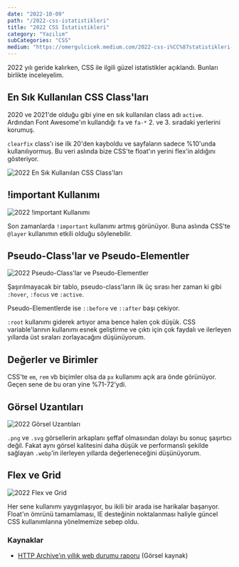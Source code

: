 ```yaml
---
date: "2022-10-09"
path: "/2022-css-istatistikleri"
title: "2022 CSS İstatistikleri"
category: "Yazılım"
subCategories: "CSS"
medium: "https://omergulcicek.medium.com/2022-css-i%CC%87statistikleri-9035c376d3b5"
---
```


2022 yılı geride kalırken, CSS ile ilgili güzel istatistikler açıklandı. Bunları birlikte inceleyelim.

## En Sık Kullanılan CSS Class'ları

2020 ve 2021'de olduğu gibi yine en sık kullanılan class adı `active`. Ardından Font Awesome'ın kullandığı `fa` ve `fa-*` 2. ve 3. sıradaki yerlerini korumuş.

`clearfix` class'ı ise ilk 20'den kayboldu ve sayfaların sadece %10'unda kullanılıyormuş. Bu veri aslında bize CSS'te float'ın yerini flex'in aldığını gösteriyor.

![2022 En Sık Kullanılan CSS Class'ları](/img/blog/2022-10-09/en-populer-css-siniflari.png)

## !important Kullanımı

![2022 !important Kullanımı](/img/blog/2022-10-09/important-kullanimi.png)

Son zamanlarda `!important` kullanımı artmış görünüyor. Buna aslında CSS'te `@layer` kullanımın etkili olduğu söylenebilir.

## Pseudo-Class'lar ve Pseudo-Elementler

![2022 Pseudo-Class'lar ve Pseudo-Elementler](/img/blog/2022-10-09/pseudo-siniflar-ve-elementler.png)

Şaşırılmayacak bir tablo, pseudo-class'ların ilk üç sırası her zaman ki gibi `:hover`, `:focus` ve `:active`.

Pseudo-Elementlerde ise `::before` ve `::after` başı çekiyor.

`:root` kullanımı giderek artıyor ama bence halen çok düşük. CSS variable'larının kullanımı esnek geliştirme ve çıktı için çok faydalı ve ilerleyen yıllarda üst sıraları zorlayacağını düşünüyorum.

## Değerler ve Birimler

CSS'te `em`, `rem` vb biçimler olsa da `px` kullanımı açık ara önde görünüyor. Geçen sene de bu oran yine %71-72'ydi.

## Görsel Uzantıları

![2022 Görsel Uzantıları](/img/blog/2022-10-09/gorsel-uzantilari.png)

`.png` ve `.svg` görsellerin arkaplanı şeffaf olmasından dolayı bu sonuç şaşırtıcı değil. Fakat aynı görsel kalitesini daha düşük ve performanslı şekilde sağlayan `.webp`'in ilerleyen yıllarda değerleneceğini düşünüyorum.

## Flex ve Grid

![2022 Flex ve Grid](/img/blog/2022-10-09/flex-grid.png)

Her sene kullanımı yaygınlaşıyor, bu ikili bir arada ise harikalar başarıyor. Float'ın ömrünü tamamlaması, IE desteğinin noktalanması haliyle güncel CSS kullanımlarına yönelmemize sebep oldu.

### Kaynaklar

- <a href="https://almanac.httparchive.org/tr/2022/" target="_blank" rel="noreferrer noopener">HTTP Archive’ın yıllık web durumu raporu</a> (Görsel kaynak)

